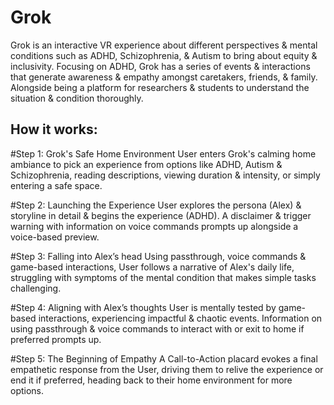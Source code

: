 # Grok
Grok is an interactive VR experience about different perspectives & mental conditions such as ADHD, Schizophrenia, & Autism to bring about equity & inclusivity.
Focusing on ADHD, Grok has a series of events & interactions that generate awareness & empathy amongst caretakers, friends, & family. Alongside being a platform for researchers & students to understand the situation & condition thoroughly.

## How it works:

#Step 1: 
Grok's Safe Home Environment
User enters Grok's calming home ambiance to pick an experience from options like ADHD, Autism & Schizophrenia, reading descriptions, viewing duration & intensity, or simply entering a safe space.


#Step 2: 
Launching the Experience
User explores the persona (Alex) & storyline in detail & begins the experience (ADHD). A disclaimer & trigger warning with information on voice commands prompts up alongside a voice-based preview.

#Step 3: 
Falling into Alex’s head
Using passthrough, voice commands & game-based interactions, User follows a narrative of Alex's daily life, struggling with symptoms of the mental condition that makes simple tasks challenging.


#Step 4: 
Aligning with Alex’s thoughts
User is mentally tested by game-based interactions, experiencing impactful & chaotic events. Information on using passthrough & voice commands to interact with or exit to home if preferred prompts up.

#Step 5: 
The Beginning of Empathy
A Call-to-Action placard evokes a final empathetic response from the User, driving them to relive the experience or end it if preferred, heading back to their home environment for more options.
